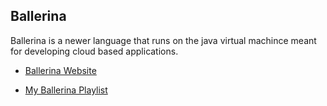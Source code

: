 ## Ballerina

Ballerina is a newer language that runs on the java virtual machince meant for developing cloud based applications.

- [Ballerina Website](https://ballerina.io/)

- [My Ballerina Playlist](https://www.youtube.com/playlist?list=PLY6oTPmKnKbbWQOA-j-uyf6swRqwP4Ehr)